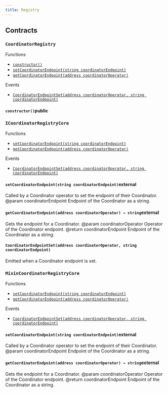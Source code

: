```yaml
---
title: Registry
---
```


<div class="contracts">

## Contracts

### `CoordinatorRegistry`



<div class="contract-index"><span class="contract-index-title">Functions</span><ul><li><a href="#CoordinatorRegistry.constructor()"><code class="function-signature">constructor()</code></a></li><li class="inherited"><a href="registry#MixinCoordinatorRegistryCore.setCoordinatorEndpoint(string)"><code class="function-signature">setCoordinatorEndpoint(string coordinatorEndpoint)</code></a></li><li class="inherited"><a href="registry#MixinCoordinatorRegistryCore.getCoordinatorEndpoint(address)"><code class="function-signature">getCoordinatorEndpoint(address coordinatorOperator)</code></a></li></ul><span class="contract-index-title">Events</span><ul><li class="inherited"><a href="registry#ICoordinatorRegistryCore.CoordinatorEndpointSet(address,string)"><code class="function-signature">CoordinatorEndpointSet(address coordinatorOperator, string coordinatorEndpoint)</code></a></li></ul></div>



<h4><a class="anchor" aria-hidden="true" id="CoordinatorRegistry.constructor()"></a><code class="function-signature">constructor()</code><span class="function-visibility">public</span></h4>







### `ICoordinatorRegistryCore`



<div class="contract-index"><span class="contract-index-title">Functions</span><ul><li><a href="#ICoordinatorRegistryCore.setCoordinatorEndpoint(string)"><code class="function-signature">setCoordinatorEndpoint(string coordinatorEndpoint)</code></a></li><li><a href="#ICoordinatorRegistryCore.getCoordinatorEndpoint(address)"><code class="function-signature">getCoordinatorEndpoint(address coordinatorOperator)</code></a></li></ul><span class="contract-index-title">Events</span><ul><li><a href="#ICoordinatorRegistryCore.CoordinatorEndpointSet(address,string)"><code class="function-signature">CoordinatorEndpointSet(address coordinatorOperator, string coordinatorEndpoint)</code></a></li></ul></div>



<h4><a class="anchor" aria-hidden="true" id="ICoordinatorRegistryCore.setCoordinatorEndpoint(string)"></a><code class="function-signature">setCoordinatorEndpoint(string coordinatorEndpoint)</code><span class="function-visibility">external</span></h4>

Called by a Coordinator operator to set the endpoint of their Coordinator.
 @param coordinatorEndpoint Endpoint of the Coordinator as a string.



<h4><a class="anchor" aria-hidden="true" id="ICoordinatorRegistryCore.getCoordinatorEndpoint(address)"></a><code class="function-signature">getCoordinatorEndpoint(address coordinatorOperator) <span class="return-arrow">→</span> <span class="return-type">string</span></code><span class="function-visibility">external</span></h4>

Gets the endpoint for a Coordinator.
 @param coordinatorOperator Operator of the Coordinator endpoint.
 @return coordinatorEndpoint Endpoint of the Coordinator as a string.





<h4><a class="anchor" aria-hidden="true" id="ICoordinatorRegistryCore.CoordinatorEndpointSet(address,string)"></a><code class="function-signature">CoordinatorEndpointSet(address coordinatorOperator, string coordinatorEndpoint)</code><span class="function-visibility"></span></h4>

Emitted when a Coordinator endpoint is set.



### `MixinCoordinatorRegistryCore`



<div class="contract-index"><span class="contract-index-title">Functions</span><ul><li><a href="#MixinCoordinatorRegistryCore.setCoordinatorEndpoint(string)"><code class="function-signature">setCoordinatorEndpoint(string coordinatorEndpoint)</code></a></li><li><a href="#MixinCoordinatorRegistryCore.getCoordinatorEndpoint(address)"><code class="function-signature">getCoordinatorEndpoint(address coordinatorOperator)</code></a></li></ul><span class="contract-index-title">Events</span><ul><li class="inherited"><a href="registry#ICoordinatorRegistryCore.CoordinatorEndpointSet(address,string)"><code class="function-signature">CoordinatorEndpointSet(address coordinatorOperator, string coordinatorEndpoint)</code></a></li></ul></div>



<h4><a class="anchor" aria-hidden="true" id="MixinCoordinatorRegistryCore.setCoordinatorEndpoint(string)"></a><code class="function-signature">setCoordinatorEndpoint(string coordinatorEndpoint)</code><span class="function-visibility">external</span></h4>

Called by a Coordinator operator to set the endpoint of their Coordinator.
 @param coordinatorEndpoint Endpoint of the Coordinator as a string.



<h4><a class="anchor" aria-hidden="true" id="MixinCoordinatorRegistryCore.getCoordinatorEndpoint(address)"></a><code class="function-signature">getCoordinatorEndpoint(address coordinatorOperator) <span class="return-arrow">→</span> <span class="return-type">string</span></code><span class="function-visibility">external</span></h4>

Gets the endpoint for a Coordinator.
 @param coordinatorOperator Operator of the Coordinator endpoint.
 @return coordinatorEndpoint Endpoint of the Coordinator as a string.





</div>